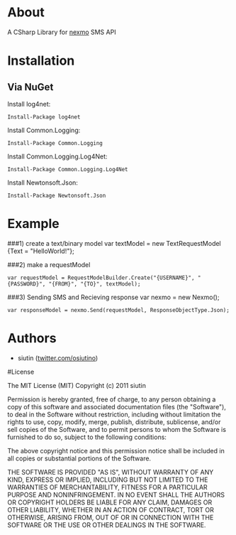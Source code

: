 # About

A CSharp Library for [nexmo](http://nexmo.com/) SMS API

# Installation

## Via NuGet

Install log4net:

	Install-Package log4net
Install Common.Logging:

	Install-Package Common.Logging
Install Common.Logging.Log4Net:

	Install-Package Common.Logging.Log4Net
Install Newtonsoft.Json:

	Install-Package Newtonsoft.Json

# Example

###1) create a text/binary model
	var textModel = new TextRequestModel {Text = "HelloWorld!"};

###2) make a requestModel 
	
	var requestModel = RequestModelBuilder.Create("{USERNAME}", "{PASSWORD}", "{FROM}", "{TO}", textModel);

###3)  Sending SMS and Recieving response
	var nexmo = new Nexmo();
	
	var responseModel = nexmo.Send(requestModel, ResponseObjectType.Json);

# Authors

* siutin ([twitter.com/osiutino](http://twitter.com/osiutino))	

#License


The MIT License (MIT)
Copyright (c) 2011 siutin

Permission is hereby granted, free of charge, to any person obtaining a copy of this software and associated documentation files (the "Software"), to deal in the Software without restriction, including without limitation the rights to use, copy, modify, merge, publish, distribute, sublicense, and/or sell copies of the Software, and to permit persons to whom the Software is furnished to do so, subject to the following conditions:

The above copyright notice and this permission notice shall be included in all copies or substantial portions of the Software.

THE SOFTWARE IS PROVIDED "AS IS", WITHOUT WARRANTY OF ANY KIND, EXPRESS OR IMPLIED, INCLUDING BUT NOT LIMITED TO THE WARRANTIES OF MERCHANTABILITY, FITNESS FOR A PARTICULAR PURPOSE AND NONINFRINGEMENT. IN NO EVENT SHALL THE AUTHORS OR COPYRIGHT HOLDERS BE LIABLE FOR ANY CLAIM, DAMAGES OR OTHER LIABILITY, WHETHER IN AN ACTION OF CONTRACT, TORT OR OTHERWISE, ARISING FROM, OUT OF OR IN CONNECTION WITH THE SOFTWARE OR THE USE OR OTHER DEALINGS IN THE SOFTWARE.	